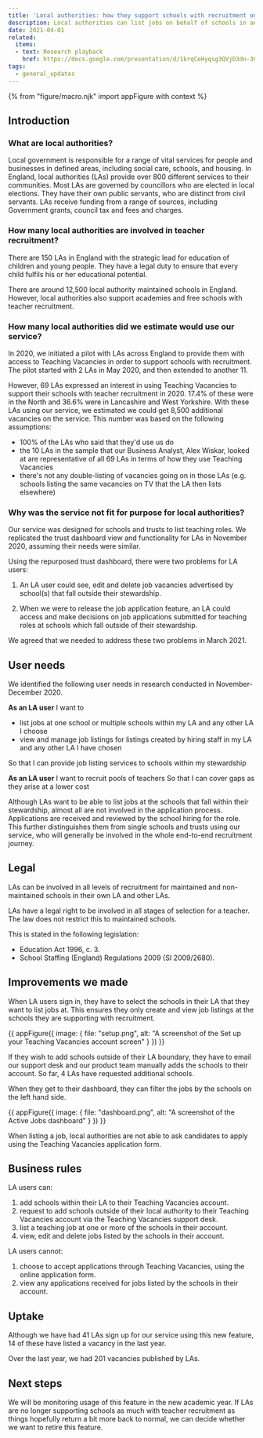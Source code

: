 ```yaml
---
title: 'Local authorities: how they support schools with recruitment on Teaching Vacancies'
description: Local authorities can list jobs on behalf of schools in and outside their boundary, but they can’t receive or view any applications on Teaching Vacancies.
date: 2021-04-01
related:
  items:
  - text: Research playback
    href: https://docs.google.com/presentation/d/1krqCeHyqsg3QVjD3dn-3CEAxjJPjDq5M5Fd9c2wNkwA/edit#slide=id.p
tags:
  - general_updates
---
```


{% from "figure/macro.njk" import appFigure with context %}

## Introduction

### What are local authorities?

Local government is responsible for a range of vital services for people and businesses in defined areas, including social care, schools, and housing. In England, local authorities (LAs) provide over 800 different services to their communities.
Most LAs are governed by councillors who are elected in local elections. They have their own public servants, who are distinct from civil servants. LAs receive funding from a range of sources, including Government grants, council tax and fees and charges.  

### How many local authorities are involved in teacher recruitment?

There are 150 LAs in England with the strategic lead for education of children and young people. They have a legal duty to ensure that every child fulfils his or her educational potential.

There are around 12,500 local authority maintained schools in England. However, local authorities also support academies and free schools with teacher recruitment.

### How many local authorities did we estimate would use our service?

In 2020, we initiated a pilot with LAs across England to provide them with access to Teaching Vacancies in order to support schools with recruitment. The pilot started with 2 LAs in May 2020, and then extended to another 11.

However, 69 LAs expressed an interest in using Teaching Vacancies to support their schools with teacher recruitment in 2020. 17.4% of these were in the North and 36.6% were in Lancashire and West Yorkshire. With these LAs using our service, we estimated we could get 8,500 additional vacancies on the service. This number was based on the following assumptions:

* 100% of the LAs who said that they'd use us do
* the 10 LAs in the sample that our Business Analyst, Alex Wiskar, looked at are representative of all 69 LAs in terms of how they use Teaching Vacancies
* there's not any double-listing of vacancies going on in those LAs (e.g. schools listing the same vacancies on TV that the LA then lists elsewhere)

### Why was the service not fit for purpose for local authorities?

Our service was designed for schools and trusts to list teaching roles. We replicated the trust dashboard view and functionality for LAs in November 2020, assuming their needs were similar.

Using the repurposed trust dashboard, there were two problems for LA users:

1. An LA user could see, edit and delete job vacancies advertised by school(s) that fall outside their stewardship.

2. When we were to release the job application feature, an LA could access and make decisions on job applications submitted for teaching roles at schools which fall outside of their stewardship.

We agreed that we needed to address these two problems in March 2021.

## User needs

We identified the following user needs in research conducted in November-December 2020.  

**As an LA user**
I want to

* list jobs at one school or multiple schools within my LA and any other LA I choose
* view and manage job listings for listings created by hiring staff in my LA and any other LA I have chosen

So that I can provide job listing services to schools within my stewardship

**As an LA user**
I want to recruit pools of teachers
So that I can cover gaps as they arise at a lower cost

Although LAs want to be able to list jobs at the schools that fall within their stewardship, almost all are not involved in the application process. Applications are received and reviewed by the school hiring for the role. This further distinguishes them from single schools and trusts using our service, who will generally be involved in the whole end-to-end recruitment journey.

## Legal

LAs can be involved in all levels of recruitment for maintained and non-maintained schools in their own LA and other LAs.

LAs have a legal right to be involved in all stages of selection for a teacher. The law does not restrict this to maintained schools.

This is stated in the following legislation:

* Education Act 1996, c. 3.
* School Staffing (England) Regulations 2009 (SI 2009/2680).

## Improvements we made

When LA users sign in, they have to select the schools in their LA that they want to list jobs at. This ensures they only create and view job listings at the schools they are supporting with recruitment.

{{ appFigure({
  image: {
    file: "setup.png",
    alt: "A screenshot of the Set up your Teaching Vacancies account screen"
  }
}) }}

If they wish to add schools outside of their LA boundary, they have to email our support desk and our product team manually adds the schools to their account. So far, 4 LAs have requested additional schools.

When they get to their dashboard, they can filter the jobs by the schools on the left hand side.

{{ appFigure({
  image: {
    file: "dashboard.png",
    alt: "A screenshot of the Active Jobs dashboard"
  }
}) }}

When listing a job, local authorities are not able to ask candidates to apply using the Teaching Vacancies application form.

## Business rules

LA users can:

1. add schools within their LA to their Teaching Vacancies account.
2. request to add schools outside of their local authority to their Teaching Vacancies account via the Teaching Vacancies support desk.
3. list a teaching job at one or more of the schools in their account.
4. view, edit and delete jobs listed by the schools in their account.

LA users cannot:

1. choose to accept applications through Teaching Vacancies, using the online application form.
2. view any applications received for jobs listed by the schools in their account.

## Uptake

Although we have had 41 LAs sign up for our service using this new feature, 14 of these have listed a vacancy in the last year.

Over the last year, we had 201 vacancies published by LAs.

## Next steps

We will be monitoring usage of this feature in the new academic year. If LAs are no longer supporting schools as much with teacher recruitment as things hopefully return a bit more back to normal, we can decide whether we want to retire this feature.
